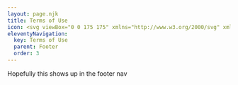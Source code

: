 ```yaml
---
layout: page.njk
title: Terms of Use
icon: <svg viewBox="0 0 175 175" xmlns="http://www.w3.org/2000/svg" xmlns:xlink="http://www.w3.org/1999/xlink"><clipPath id="a"><circle cx="87.5" cy="87.5" r="87.5"/></clipPath><circle cx="87.5" cy="87.5" fill="#ff6c88" r="87.5"/><g clip-path="url(#a)"><path d="m54.27 130.98 65.01 65.01 81.46-81.45-70.48-70.48-51.07 3.15 12.51 12.51h-12.51l-12.32-12.32-14.85 14.85 14.68 14.69-16.94 16.95 19.21 19.21z" fill="#f6589b" opacity=".5"/></g><g fill="#fff"><path d="m64.79 45-10.52 10.47-4.12-4.12a3.19 3.19 0 0 0 -4.52 4.51l6.37 6.39a3.15 3.15 0 0 0 2.25.94 3.19 3.19 0 0 0 2.27-.94l12.79-12.78a3.2 3.2 0 0 0 -4.52-4.47z"/><path d="m79.19 47.21a3.2 3.2 0 0 0 3.2 3.2h44.72a3.2 3.2 0 1 0 0-6.39h-44.72a3.19 3.19 0 0 0 -3.2 3.19z"/><path d="m82.39 63.19h31.94a3.2 3.2 0 1 0 0-6.39h-31.94a3.2 3.2 0 1 0 0 6.39z"/><path d="m64.79 78.85-10.52 10.52-4.12-4.13a3.2 3.2 0 0 0 -4.52 4.52l6.37 6.39a3.18 3.18 0 0 0 2.25.93 3.23 3.23 0 0 0 2.27-.93l12.79-12.78a3.2 3.2 0 1 0 -4.52-4.52z"/><path d="m79.19 81.11a3.2 3.2 0 0 0 3.2 3.2h44.72a3.2 3.2 0 1 0 0-6.39h-44.72a3.19 3.19 0 0 0 -3.2 3.19z"/><path d="m82.39 97.08h31.94a3.2 3.2 0 1 0 0-6.39h-31.94a3.2 3.2 0 1 0 0 6.39z"/><path d="m64.79 112.75-10.52 10.52-4.12-4.13a3.2 3.2 0 0 0 -4.52 4.52l6.37 6.39a3.18 3.18 0 0 0 2.25.93 3.23 3.23 0 0 0 2.27-.93l12.77-12.78a3.2 3.2 0 1 0 -4.52-4.52z"/><path d="m79.19 115a3.19 3.19 0 0 0 3.2 3.19h44.72a3.2 3.2 0 1 0 0-6.39h-44.72a3.2 3.2 0 0 0 -3.2 3.2z"/><path d="m82.39 131h31.94a3.2 3.2 0 1 0 0-6.39h-31.94a3.2 3.2 0 1 0 0 6.39z"/></g></svg>
eleventyNavigation:
  key: Terms of Use
  parent: Footer
  order: 3
---
```


Hopefully this shows up in the footer nav
